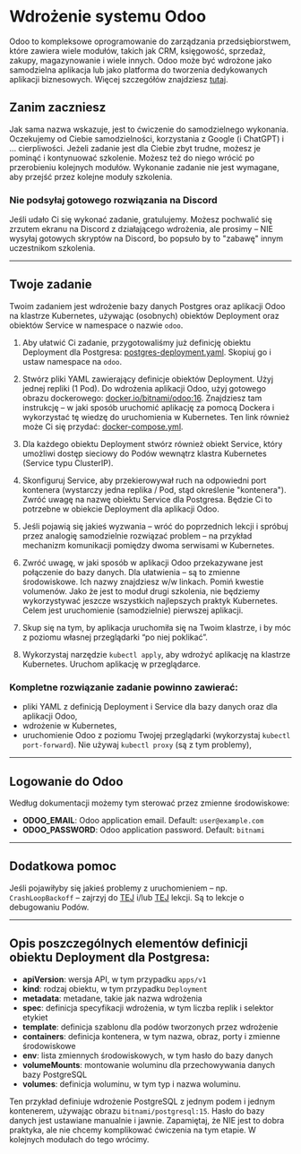 
# Wdrożenie systemu Odoo

Odoo to kompleksowe oprogramowanie do zarządzania przedsiębiorstwem, które zawiera wiele modułów, takich jak CRM, księgowość, sprzedaż, zakupy, magazynowanie i wiele innych. 
Odoo może być wdrożone jako samodzielna aplikacja lub jako platforma do tworzenia dedykowanych aplikacji biznesowych. 
Więcej szczegółów znajdziesz [tutaj](https://www.odoo.com).

## Zanim zaczniesz

Jak sama nazwa wskazuje, jest to ćwiczenie do samodzielnego wykonania. Oczekujemy od Ciebie samodzielności, korzystania z Google (i ChatGPT) i … cierpliwości. 
Jeżeli zadanie jest dla Ciebie zbyt trudne, możesz je pominąć i kontynuować szkolenie. Możesz też do niego wrócić po przerobieniu kolejnych modułów. 
Wykonanie zadanie nie jest wymagane, aby przejść przez kolejne moduły szkolenia.

### Nie podsyłaj gotowego rozwiązania na Discord

Jeśli udało Ci się wykonać zadanie, gratulujemy. Możesz pochwalić się zrzutem ekranu na Discord z działającego wdrożenia, ale prosimy – NIE wysyłaj gotowych skryptów na Discord, bo popsuło by to "zabawę" innym uczestnikom szkolenia.

---

## Twoje zadanie

Twoim zadaniem jest wdrożenie bazy danych Postgres oraz aplikacji Odoo na klastrze Kubernetes, używając (osobnych) obiektów Deployment oraz obiektów Service w namespace o nazwie `odoo`.

1. Aby ułatwić Ci zadanie, przygotowaliśmy już definicję obiektu Deployment dla Postgresa: 
   [postgres-deployment.yaml](https://raw.githubusercontent.com/dnaprawa/KubernetesMaestro/main/02/self-study/postgres-deployment.yaml). 
   Skopiuj go i ustaw namespace na `odoo`.
   
2. Stwórz pliki YAML zawierający definicje obiektów Deployment. Użyj jednej repliki (1 Pod). 
   Do wdrożenia aplikacji Odoo, użyj gotowego obrazu dockerowego: [docker.io/bitnami/odoo:16](https://hub.docker.com/r/bitnami/odoo/). 
   Znajdziesz tam instrukcję – w jaki sposób uruchomić aplikację za pomocą Dockera i wykorzystać tę wiedzę do uruchomienia w Kubernetes. 
   Ten link również może Ci się przydać: [docker-compose.yml](https://raw.githubusercontent.com/bitnami/containers/main/bitnami/odoo/docker-compose.yml).

3. Dla każdego obiektu Deployment stwórz również obiekt Service, który umożliwi dostęp sieciowy do Podów wewnątrz klastra Kubernetes (Service typu ClusterIP).

4. Skonfiguruj Service, aby przekierowywał ruch na odpowiedni port kontenera (wystarczy jedna replika / Pod, stąd określenie "kontenera"). 
   Zwróć uwagę na nazwę obiektu Service dla Postgresa. Będzie Ci to potrzebne w obiekcie Deployment dla aplikacji Odoo.

5. Jeśli pojawią się jakieś wyzwania – wróć do poprzednich lekcji i spróbuj przez analogię samodzielnie rozwiązać problem – 
   na przykład mechanizm komunikacji pomiędzy dwoma serwisami w Kubernetes.

6. Zwróć uwagę, w jaki sposób w aplikacji Odoo przekazywane jest połączenie do bazy danych. Dla ułatwienia – są to zmienne środowiskowe. 
   Ich nazwy znajdziesz w/w linkach. Pomiń kwestie volumenów. Jako że jest to moduł drugi szkolenia, 
   nie będziemy wykorzystywać jeszcze wszystkich najlepszych praktyk Kubernetes. Celem jest uruchomienie (samodzielnie) pierwszej aplikacji.

7. Skup się na tym, by aplikacja uruchomiła się na Twoim klastrze, i by móc z poziomu własnej przeglądarki “po niej poklikać”.

8. Wykorzystaj narzędzie `kubectl apply`, aby wdrożyć aplikację na klastrze Kubernetes. Uruchom aplikację w przeglądarce.

### Kompletne rozwiązanie zadanie powinno zawierać:

- pliki YAML z definicją Deployment i Service dla bazy danych oraz dla aplikacji Odoo,
- wdrożenie w Kubernetes,
- uruchomienie Odoo z poziomu Twojej przeglądarki (wykorzystaj `kubectl port-forward`). Nie używaj `kubectl proxy` (są z tym problemy),

---

## Logowanie do Odoo

Według dokumentacji możemy tym sterować przez zmienne środowiskowe:

- **ODOO_EMAIL**: Odoo application email. Default: `user@example.com`
- **ODOO_PASSWORD**: Odoo application password. Default: `bitnami`

---

## Dodatkowa pomoc

Jeśli pojawiłyby się jakieś problemy z uruchomieniem – np. `CrashLoopBackoff` – zajrzyj do [TEJ](https://kubernetes.io/docs/tasks/debug-application-cluster/debug-pod-replication-controller/) 
i/lub [TEJ](https://kubernetes.io/docs/tasks/debug-application-cluster/debug-service/) lekcji. Są to lekcje o debugowaniu Podów.

---

## Opis poszczególnych elementów definicji obiektu Deployment dla Postgresa:

- **apiVersion**: wersja API, w tym przypadku `apps/v1`
- **kind**: rodzaj obiektu, w tym przypadku `Deployment`
- **metadata**: metadane, takie jak nazwa wdrożenia
- **spec**: definicja specyfikacji wdrożenia, w tym liczba replik i selektor etykiet
- **template**: definicja szablonu dla podów tworzonych przez wdrożenie
- **containers**: definicja kontenera, w tym nazwa, obraz, porty i zmienne środowiskowe
- **env**: lista zmiennych środowiskowych, w tym hasło do bazy danych
- **volumeMounts**: montowanie woluminu dla przechowywania danych bazy PostgreSQL
- **volumes**: definicja woluminu, w tym typ i nazwa woluminu.

Ten przykład definiuje wdrożenie PostgreSQL z jednym podem i jednym kontenerem, używając obrazu `bitnami/postgresql:15`. 
Hasło do bazy danych jest ustawiane manualnie i jawnie. Zapamiętaj, że NIE jest to dobra praktyka, 
ale nie chcemy komplikować ćwiczenia na tym etapie. W kolejnych modułach do tego wrócimy.

